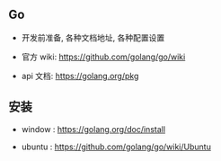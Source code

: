 ## Go
* 开发前准备, 各种文档地址, 各种配置设置

* 官方 wiki: https://github.com/golang/go/wiki

* api 文档:  https://golang.org/pkg


## 安装
* window : https://golang.org/doc/install

* ubuntu : https://github.com/golang/go/wiki/Ubuntu

